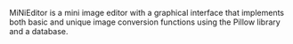 MiNiEditor is a mini image editor with a graphical interface that implements both basic and unique image conversion functions using the Pillow library and a database.